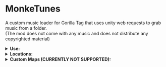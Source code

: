 # MonkeTunes
A custom music loader for Gorilla Tag that uses unity web requests to grab music from a folder. </br>
(The mod does not come with any music and does not distribute any copyrighted material)

<details>
<summary> <b> Use: </b> </summary>
To use this mod, simply add .OGG files to the music folder in the MonkeTunes plugin folder. Then, use either the in world computer that goes to your current map or use Computer Interface to control the mod. 

I should add that pressing option 1 on the music list will toggle playing and the arrows on the music computer are to switch the play mode.
</details>

<details>
<summary> <b> Locations: </b> </summary>

**Forest:** </br>
![Location_Forest](https://user-images.githubusercontent.com/40333513/175998997-31ed5de9-ff62-47ef-8079-fd9e1275020f.jpg)

**Cave:** </br>
![Location_Cave](https://user-images.githubusercontent.com/40333513/175999164-36d4ad9b-224e-4dcd-95ba-addc68f12a64.jpg)

**Canyon:** </br>
![Location_Canyon](https://user-images.githubusercontent.com/40333513/175999261-15bfc414-08c5-4f62-835c-1da2cb7412d0.jpg)

**City:** </br>
![Location_City](https://user-images.githubusercontent.com/40333513/175999269-1fc71442-2ed9-495f-b57b-e4501485bf9b.jpg)

**Mountain:** </br>
![Location_Mountain](https://user-images.githubusercontent.com/40333513/175999287-7ecdffcc-8e2b-4c5d-9eb2-71e96c4ef62c.jpg)

</details>

<details>
<summary> <b> Custom Maps (CURRENTLY NOT SUPPORTED): </b> </summary>
To make your map support the music computer - add an empty GameObject to the scene with the name "CustomMap_JukeBoxLocation" - for best results use the model provided in this repo with a scale of (.5f, .5f, .5f).
</details>
